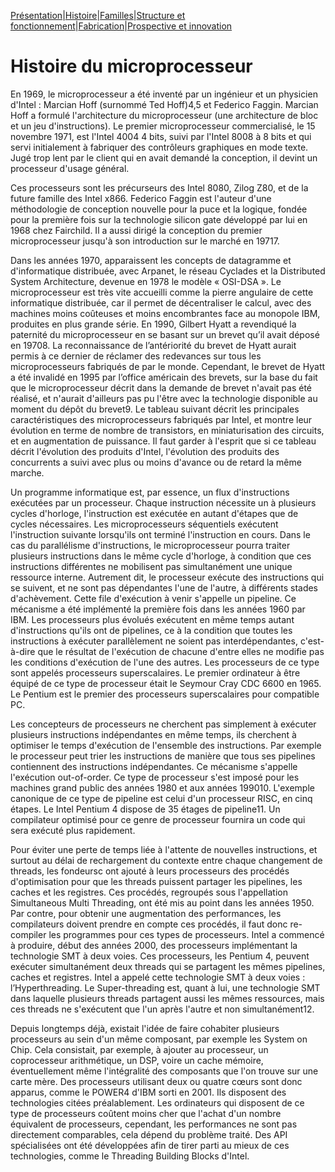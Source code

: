 [Présentation](index.md)|[Histoire](histoire.md)|[Familles](famille.md)|[Structure et fonctionnement](fonctionnement.md)|[Fabrication](fabrication.md)|[Prospective et innovation](innovation.md)

<h1>Histoire du microprocesseur</h1>

En 1969, le microprocesseur a été inventé par un ingénieur et un physicien d'Intel : Marcian Hoff (surnommé Ted Hoff)4,5 et Federico Faggin. Marcian Hoff a formulé l'architecture du microprocesseur (une architecture de bloc et un jeu d'instructions). Le premier microprocesseur commercialisé, le 15 novembre 1971, est l'Intel 4004 4 bits, suivi par l'Intel 8008 à 8 bits et qui servi initialement à fabriquer des contrôleurs graphiques en mode texte. Jugé trop lent par le client qui en avait demandé la conception, il devint un processeur d'usage général.

Ces processeurs sont les précurseurs des Intel 8080, Zilog Z80, et de la future famille des Intel x866. Federico Faggin est l'auteur d'une méthodologie de conception nouvelle pour la puce et la logique, fondée pour la première fois sur la technologie silicon gate développé par lui en 1968 chez Fairchild. Il a aussi dirigé la conception du premier microprocesseur jusqu'à son introduction sur le marché en 19717.

Dans les années 1970, apparaissent les concepts de datagramme et d'informatique distribuée, avec Arpanet, le réseau Cyclades et la Distributed System Architecture, devenue en 1978 le modèle « OSI-DSA ». Le microprocesseur est très vite accueilli comme la pierre angulaire de cette informatique distribuée, car il permet de décentraliser le calcul, avec des machines moins coûteuses et moins encombrantes face au monopole IBM, produites en plus grande série. En 1990, Gilbert Hyatt a revendiqué la paternité du microprocesseur en se basant sur un brevet qu’il avait déposé en 19708. La reconnaissance de l’antériorité du brevet de Hyatt aurait permis à ce dernier de réclamer des redevances sur tous les microprocesseurs fabriqués de par le monde. Cependant, le brevet de Hyatt a été invalidé en 1995 par l’office américain des brevets, sur la base du fait que le microprocesseur décrit dans la demande de brevet n'avait pas été réalisé, et n'aurait d'ailleurs pas pu l'être avec la technologie disponible au moment du dépôt du brevet9. Le tableau suivant décrit les principales caractéristiques des microprocesseurs fabriqués par Intel, et montre leur évolution en terme de nombre de transistors, en miniaturisation des circuits, et en augmentation de puissance. Il faut garder à l'esprit que si ce tableau décrit l'évolution des produits d'Intel, l'évolution des produits des concurrents a suivi avec plus ou moins d'avance ou de retard la même marche.

Un programme informatique est, par essence, un flux d'instructions exécutées par un processeur. Chaque instruction nécessite un à plusieurs cycles d'horloge, l'instruction est exécutée en autant d'étapes que de cycles nécessaires. Les microprocesseurs séquentiels exécutent l'instruction suivante lorsqu'ils ont terminé l'instruction en cours. Dans le cas du parallélisme d'instructions, le microprocesseur pourra traiter plusieurs instructions dans le même cycle d'horloge, à condition que ces instructions différentes ne mobilisent pas simultanément une unique ressource interne. Autrement dit, le processeur exécute des instructions qui se suivent, et ne sont pas dépendantes l'une de l'autre, à différents stades d'achèvement. Cette file d'exécution à venir s'appelle un pipeline. Ce mécanisme a été implémenté la première fois dans les années 1960 par IBM. Les processeurs plus évolués exécutent en même temps autant d'instructions qu'ils ont de pipelines, ce à la condition que toutes les instructions à exécuter parallèlement ne soient pas interdépendantes, c'est-à-dire que le résultat de l'exécution de chacune d'entre elles ne modifie pas les conditions d'exécution de l'une des autres. Les processeurs de ce type sont appelés processeurs superscalaires. Le premier ordinateur à être équipé de ce type de processeur était le Seymour Cray CDC 6600 en 1965. Le Pentium est le premier des processeurs superscalaires pour compatible PC.

Les concepteurs de processeurs ne cherchent pas simplement à exécuter plusieurs instructions indépendantes en même temps, ils cherchent à optimiser le temps d'exécution de l'ensemble des instructions. Par exemple le processeur peut trier les instructions de manière que tous ses pipelines contiennent des instructions indépendantes. Ce mécanisme s'appelle l'exécution out-of-order. Ce type de processeur s'est imposé pour les machines grand public des années 1980 et aux années 199010. L'exemple canonique de ce type de pipeline est celui d'un processeur RISC, en cinq étapes. Le Intel Pentium 4 dispose de 35 étages de pipeline11. Un compilateur optimisé pour ce genre de processeur fournira un code qui sera exécuté plus rapidement.

Pour éviter une perte de temps liée à l'attente de nouvelles instructions, et surtout au délai de rechargement du contexte entre chaque changement de threads, les fondeursc ont ajouté à leurs processeurs des procédés d'optimisation pour que les threads puissent partager les pipelines, les caches et les registres. Ces procédés, regroupés sous l'appellation Simultaneous Multi Threading, ont été mis au point dans les années 1950. Par contre, pour obtenir une augmentation des performances, les compilateurs doivent prendre en compte ces procédés, il faut donc re-compiler les programmes pour ces types de processeurs. Intel a commencé à produire, début des années 2000, des processeurs implémentant la technologie SMT à deux voies. Ces processeurs, les Pentium 4, peuvent exécuter simultanément deux threads qui se partagent les mêmes pipelines, caches et registres. Intel a appelé cette technologie SMT à deux voies : l’Hyperthreading. Le Super-threading est, quant à lui, une technologie SMT dans laquelle plusieurs threads partagent aussi les mêmes ressources, mais ces threads ne s'exécutent que l'un après l'autre et non simultanément12.

Depuis longtemps déjà, existait l'idée de faire cohabiter plusieurs processeurs au sein d'un même composant, par exemple les System on Chip. Cela consistait, par exemple, à ajouter au processeur, un coprocesseur arithmétique, un DSP, voire un cache mémoire, éventuellement même l'intégralité des composants que l'on trouve sur une carte mère. Des processeurs utilisant deux ou quatre cœurs sont donc apparus, comme le POWER4 d'IBM sorti en 2001. Ils disposent des technologies citées préalablement. Les ordinateurs qui disposent de ce type de processeurs coûtent moins cher que l'achat d'un nombre équivalent de processeurs, cependant, les performances ne sont pas directement comparables, cela dépend du problème traité. Des API spécialisées ont été développées afin de tirer parti au mieux de ces technologies, comme le Threading Building Blocks d'Intel.
